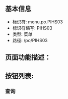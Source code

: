 
## 基本信息

- 标识符: menu.po.PIHS03
- 标识符缩写: PIHS03
- 类型: 菜单
- 路径: /po/PIHS03

## 页面功能描述：





## 按钮列表:


### 查询


